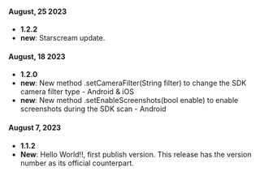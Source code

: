 #### August, 25 2023
*  **1.2.2**
  * **new**: Starscream update.

#### August, 18 2023
*  **1.2.0**
  * **new**: New method .setCameraFilter(String filter) to change the SDK camera filter type - Android & iOS
  * **new**: New method .setEnableScreenshots(bool enable) to enable screenshots during the SDK scan - Android

#### August 7, 2023
*  **1.1.2**
  * **New**: Hello World!!, first publish version. This release has the version number as its official counterpart.